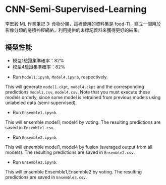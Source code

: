 # CNN-Semi-Supervised-Learning
李宏毅 ML 作業筆記 3: 食物分類，這裡使用的資料集是 food-11，建立一個用於影像分類的捲積神經網絡，利用提供的未標記資料來獲得更好的結果。 

## 模型性能
- 模型1驗證集準確率：82%
- 模型4驗證集準確率：82%

* Run `Model1.ipynb`, `Model4.ipynb`, respectively.

This will generate `model1.ckpt`, `model4.ckpt` and the corresponding predictions `model1.csv`,  `model4.csv`. Note that you must execute these models orderly, since some model is retrained from previous models using unlabeled data (semi-supervised). 

* Run `Ensemble1.ipynb`.

This will ensemble model1, model4 by voting. The resulting predictions are saved in `Ensemble1.csv`.

* Run `Ensemble2.ipynb`.

This will ensemble model1, model4 by fusion (averaged output from all models). The resulting predictions are saved in `Ensemble2.csv`.

* Run `Ensemble3.ipynb`.

This will ensemble Ensemble1,Ensemble2 by voting. The resulting predictions are saved in `Ensemble3.csv`.

